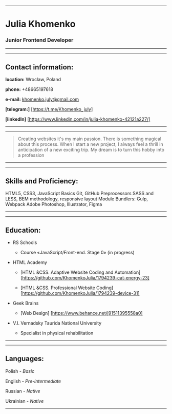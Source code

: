 
***
# Julia Khomenko #  

### Junior Frontend Developer ###


***
***
## Contact information: ##

**location:** Wroclaw, Poland

**phone:** +48665197618

**e-mail:** khomenko.july@gmail.com

**[telegram:]** [https://t.me/Khomenko_july]

**[linkedIn]** [https://www.linkedin.com/in/julia-khomenko-42121a227/]


***
***
>Creating websites it's my main passion. There is something magical about this process. When I start a new project, I always feel a thrill in anticipation of a new exciting trip. My dream is to turn this hobby into a profession


***
***
## Skills and Proficiency: ##
HTML5, CSS3, JavaScript Basics
Git, GitHub
Preprocessors SASS and LESS, BEM methodology, responsive layout
Module Bundlers: Gulp, Webpack
Adobe Photoshop, Illustrator, Figma


***
***
## Education: ##
* RS Schools 
    + Course «JavaScript/Front-end. Stage 0» (in progress)

* HTML Academy
    + [HTML &CSS. Adaptive Website Coding and Automation] [https://github.com/KhomenkoJulia/1794239-cat-energy-23]

    + [HTML &CSS. Professional Website Coding] [https://github.com/KhomenkoJulia/1794239-device-31]

* Geek Brains
    + [Web Design] [https://www.behance.net/j91511395558a0]

* V.I. Vernadsky Taurida National University
    + Specialist in physical rehabilitation


***
***
## Languages: ##

Polish - *Basic*

English - *Pre-intermediate*

Russian - *Native*

Ukrainian - *Native*


***

